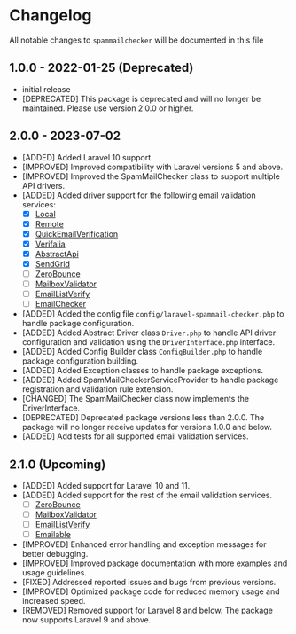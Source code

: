 # Changelog

All notable changes to `spammailchecker` will be documented in this file

## 1.0.0 - 2022-01-25 (Deprecated)

- initial release
- [DEPRECATED] This package is deprecated and will no longer be maintained. Please use version 2.0.0 or higher.

## 2.0.0 - 2023-07-02
- [ADDED] Added Laravel 10 support.
- [IMPROVED] Improved compatibility with Laravel versions 5 and above.
- [IMPROVED] Improved the SpamMailChecker class to support multiple API drivers.
- [ADDED] Added driver support for the following email validation services:
  - [x] [Local](/resources/config/emails.txt)
  - [x] [Remote](https://www.php.net/manual/en/function.getmxrr.php)
  - [x] [QuickEmailVerification](https://quickemailverification.com/)
  - [x] [Verifalia](https://verifalia.com/)
  - [x] [AbstractApi](https://www.abstractapi.com/api/email-verification-validation-api)
  - [x] [SendGrid](https://sendgrid.com/solutions/email-validation-api/)
  - [ ] [ZeroBounce](https://www.zerobounce.net/)
  - [ ] [MailboxValidator](https://www.mailboxvalidator.com/)
  - [ ] [EmailListVerify](https://www.emaillistverify.com/)
  - [ ] [EmailChecker](https://www.emailchecker.com/)

- [ADDED] Added the config file `config/laravel-spammail-checker.php` to handle package configuration.
- [ADDED] Added Abstract Driver class `Driver.php` to handle API driver configuration and validation using the `DriverInterface.php` interface.
- [ADDED] Added Config Builder class `ConfigBuilder.php` to handle package configuration building.
- [ADDED] Added Exception classes to handle package exceptions.
- [ADDED] Added SpamMailCheckerServiceProvider to handle package registration and validation rule extension.
- [CHANGED] The SpamMailChecker class now implements the DriverInterface.
- [DEPRECATED] Deprecated package versions less than 2.0.0. The package will no longer receive updates for versions 1.0.0 and below.
- [ADDED] Add tests for all supported email validation services.

## 2.1.0 (Upcoming)
- [ADDED] Added support for Laravel 10 and 11.
- [ADDED] Added support for the rest of the email validation services.
  - [ ] [ZeroBounce](https://www.zerobounce.net/)
  - [ ] [MailboxValidator](https://www.mailboxvalidator.com/)
  - [ ] [EmailListVerify](https://www.emaillistverify.com/)
  - [ ] [Emailable](https://emailable.com/)
- [IMPROVED] Enhanced error handling and exception messages for better debugging.
- [IMPROVED] Improved package documentation with more examples and usage guidelines.
- [FIXED] Addressed reported issues and bugs from previous versions.
- [IMPROVED] Optimized package code for reduced memory usage and increased speed.
- [REMOVED] Removed support for Laravel 8 and below. The package now supports Laravel 9 and above.
